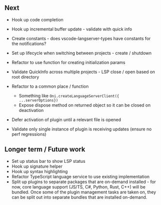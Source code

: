 ## Next
- Hook up code completion
- Hook up incremental buffer update - validate with quick info
- Create constants - does vscode-langserver-types have constants for the notifications?
- Set up lifecycle when switching between projects - create / shutdown
- Refactor to use function for creating initialization params

- Validate QuickInfo across multiple projects - LSP close / open based on root directory

- Refactor to a common place / function
    - Something like `Oni.createLanguageServerClient({ ...serverOptions})`
    - Expose dispose method on returned object so it can be closed on deactivation

- Defer activation of plugin until a relevant file is opened
- Validate only single instance of plugin is receiving updates (ensure no perf regressions)

## Longer term / Future work
- Set up status bar to show LSP status
- Hook up signature helper
- Hook up syntax highlighting
- Refactor TypeScript language service to use existing implementation
- Split up plugins to separate packages that are on-demand installed - for now, core language support (JS/TS, C#, Python, Rust, C++) will be bundled. Once some of the plugin management tasks are taken on, they can be split out into separate bundles that are installed on-demand.
